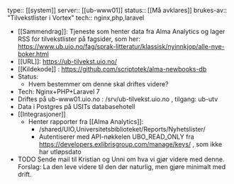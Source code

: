 type:: [[system]]
server:: [[ub-www01]]
status:: [[Må avklares]]
brukes-av:: "Tilvekstlister i Vortex"
tech:: nginx,php,laravel

- [[Sammendrag]]: Tjeneste som henter data fra Alma Analytics og lager RSS for tilvekstlister på fagsider, som her: https://www.ub.uio.no/fag/sprak-litteratur/klassisk/nyinnkjop/alle-nye-boker.html
- [[URL]]: https://ub-tilvekst.uio.no/
- [[Kildekode]] : https://github.com/scriptotek/alma-newbooks-db
- Status:
	- Hvem bestemmer om denne skal driftes videre?
- Tech: Nginx+PHP+Laravel 7
- Driftes på ub-www01.uio.no : /srv/ub-tilvekst.uio.no , tilgang: ub-utv
- Data i Postgres på USITs databasehotell
- [[Integrasjoner]]
	- Henter rapporter fra [[Alma Analytics]]:
		- /shared/UIO,Universitetsbiblioteket/Reports/Nyhetslister/
		- Autentiserer med API-nøkkelen UBO_READ_ONLY fra https://developers.exlibrisgroup.com/manage/keys/ , som ikke har utløpsdato
- TODO Sende mail til Kristian og Unni om hva vi gjør videre med denne. Forslag: La den leve videre til den dør naturlig, men gjøre minimalt med drift.